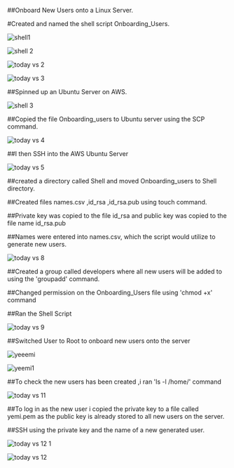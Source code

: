 ##Onboard New Users onto a Linux Server.

#Created and named the shell script Onboarding_Users.

![shell1](https://user-images.githubusercontent.com/94229949/175724179-dfa1a867-5866-41b2-a776-b0a45db8fa88.png)

![shell 2](https://user-images.githubusercontent.com/94229949/175724355-69887ae6-5146-49dd-99c9-3e00ac7a4c24.png)

![today vs 2](https://user-images.githubusercontent.com/94229949/175725708-67e282de-3e81-4aca-83b8-8d38117779a8.png)

![today vs 3](https://user-images.githubusercontent.com/94229949/175725902-a9c02a9e-bbb6-4a65-be86-5c3ff1768ead.png)

##Spinned up an Ubuntu Server on AWS.

![shell 3](https://user-images.githubusercontent.com/94229949/175733941-88c2069c-c3dd-47cd-88b3-6e8448308ec1.png)

##Copied the file Onboarding_users to Ubuntu server using the SCP command.

![today vs 4](https://user-images.githubusercontent.com/94229949/175743742-3a746b6f-3307-41ac-a89c-8edb4ff1f6db.png)

##I then SSH into the AWS Ubuntu Server

![today vs 5](https://user-images.githubusercontent.com/94229949/175749567-88eaabc2-2729-40be-80b8-108b96adc6d5.png)

##created a directory called Shell and moved Onboarding_users to Shell directory.

##Created files names.csv ,id_rsa ,id_rsa.pub using touch command.

##Private key was copied to the file id_rsa and public key was copied to the file name  id_rsa.pub

##Names were entered into names.csv, which the script would utilize to generate new users. 

![today vs 8](https://user-images.githubusercontent.com/94229949/175747241-15c6ba36-1274-4338-bb78-c97c89d8e90f.png)

##Created a group called developers where all new users will be added to using the 'groupadd' command.

##Changed permission on the Onboarding_Users file using 'chmod +x' command 

##Ran the Shell Script 

![today vs 9](https://user-images.githubusercontent.com/94229949/175748711-26b5200e-8bfe-4708-96b7-058f7d18a491.png)

##Switched User to Root to onboard new users onto the server

![yeeemi](https://user-images.githubusercontent.com/94229949/175748851-c14fee30-c061-4cc9-b6d4-89a10180cfc2.png)

![yeemi1](https://user-images.githubusercontent.com/94229949/175748887-dd23ef78-0f4d-417d-aac1-a07764f213a3.png)

##To check the new users has been created  ,i ran 'ls -l /home/' command 


![today vs 11](https://user-images.githubusercontent.com/94229949/175749142-a882e5fe-22ca-44e0-952b-0ea713889650.png)

##To log in as the new user i copied the private key to a file called yemi.pem as the public key is already stored to all new users on the server.

##SSH using the private key and the name of a new generated user.

![today vs 12 1](https://user-images.githubusercontent.com/94229949/175749643-20faf256-ce1c-48c4-b0cd-31beb7aaaf33.png)

![today vs 12](https://user-images.githubusercontent.com/94229949/175749685-280cb18b-f58b-4b7e-80fb-03ad12a8e7ad.png)


